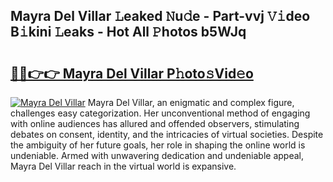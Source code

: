## Mayra Del Villar 𝙻eaked 𝙽u𝚍e - Part-vvj 𝚅𝚒deo B𝚒kini 𝙻eaks - Hot All 𝙿hotos b5WJq

# <h2><a href="http://ld2o8o.urlbe.top/?page=Mayra+Del+Villar">🔗🔗👉👉 Mayra Del Villar P𝚑oto𝚜Vid𝚎o</a></h2>

[![Mayra Del Villar](https://i.imgur.com/eBuTRDB.gif)](http://ld2o8o.urlbe.top/?page=Mayra+Del+Villar)
Mayra Del Villar, an enigmatic and complex figure, challenges easy categorization. Her unconventional method of engaging with online audiences has allured and offended observers, stimulating debates on consent, identity, and the intricacies of virtual societies. Despite the ambiguity of her future goals, her role in shaping the online world is undeniable. Armed with unwavering dedication and undeniable appeal, Mayra Del Villar reach in the virtual world is expansive.
